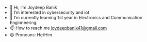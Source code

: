 - 👋 Hi, I’m Joydeep Banik
- 👀 I’m interested in cybersecurity and iot
- 🌱 I’m currently learning 1st year in Electronics and Communication Enginneering
- 📫 How to reach me joydeepbanik41@gmail.com
- 😄 Pronouns: He/Him

<!---
Samael3040/Samael3040 is a ✨ special ✨ repository because its `README.md` (this file) appears on your GitHub profile.
You can click the Preview link to take a look at your changes.
--->
